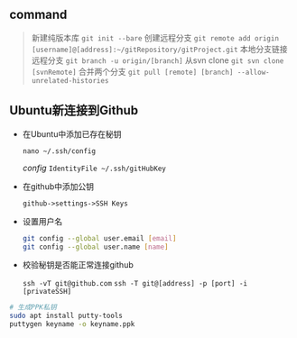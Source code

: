 
## command
> 新建纯版本库 `git init --bare`
> 创建远程分支 `git remote add origin [username]@[address]:~/gitRepository/gitProject.git`
> 本地分支链接远程分支 `git branch -u origin/[branch]`
> 从svn clone `git svn clone [svnRemote]`
> 合并两个分支 `git pull [remote] [branch] --allow-unrelated-histories`

## Ubuntu新连接到Github

- 在Ubuntu中添加已存在秘钥

    `nano ~/.ssh/config`

    *config*
    `IdentityFile ~/.ssh/gitHubKey`
- 在github中添加公钥

    `github->settings->SSH Keys`
- 设置用户名
    ```bash
    git config --global user.email [email]
    git config --global user.name [name]
    ```
- 校验秘钥是否能正常连接github

    `ssh -vT git@github.com`
    `ssh -T git@[address] -p [port] -i [privateSSH]`

```bash
# 生成PPK私钥
sudo apt install putty-tools
puttygen keyname -o keyname.ppk
```